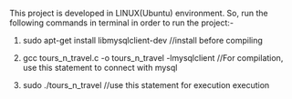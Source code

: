 This project is developed in LINUX(Ubuntu) environment. So, run the following commands in terminal in order to run the project:-

1. sudo apt-get install libmysqlclient-dev  //install before compiling

2. gcc tours_n_travel.c -o tours_n_travel -lmysqlclient //For compilation, use this statement to connect with mysql

3. sudo ./tours_n_travel   //use this statement for execution execution
